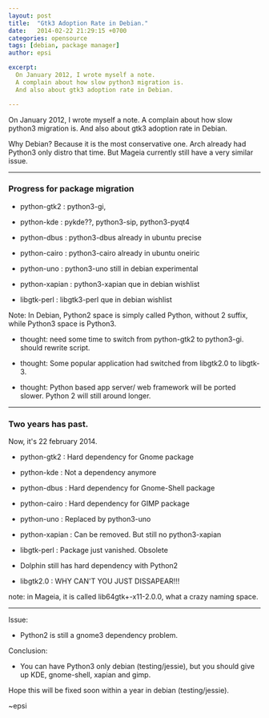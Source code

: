 ```yaml
---
layout: post
title:  "Gtk3 Adoption Rate in Debian."
date:   2014-02-22 21:29:15 +0700
categories: opensource
tags: [debian, package manager]
author: epsi

excerpt:
  On January 2012, I wrote myself a note.
  A complain about how slow python3 migration is.
  And also about gtk3 adoption rate in Debian.

---
```


On January 2012, I wrote myself a note.
A complain about how slow python3 migration is.
And also about gtk3 adoption rate in Debian.

Why Debian? Because it is the most conservative one. 
Arch already had Python3 only distro that time. 
But Mageia currently still have a very similar issue.

-- - --

### Progress for package migration

* python-gtk2    : python3-gi,

* python-kde     : pykde??, python3-sip, python3-pyqt4

* python-dbus    : python3-dbus already in ubuntu precise

* python-cairo   : python3-cairo already in ubuntu oneiric

* python-uno     : python3-uno still in debian experimental

* python-xapian  : python3-xapian que in debian wishlist

* libgtk-perl    : libgtk3-perl que in debian wishlist

Note: In Debian, Python2 space is simply called Python, without 2 suffix, while Python3 space is Python3. 

* thought: need some time to switch from python-gtk2 to python3-gi. should rewrite script.

* thought: Some popular application had switched from libgtk2.0 to libgtk-3.

* thought: Python based app server/ web framework will be ported slower. Python 2 will still around longer.

-- -- --

### Two years has past.

Now, it's 22 february 2014.<br/>

* python-gtk2    : Hard dependency for Gnome package

* python-kde     : Not a dependency anymore

* python-dbus    : Hard dependency for Gnome-Shell package

* python-cairo   : Hard dependency for GIMP package

* python-uno     : Replaced by python3-uno 

* python-xapian  : Can be removed. But still no python3-xapian

* libgtk-perl    : Package just vanished. Obsolete

* Dolphin still has hard dependency with Python2

* libgtk2.0      : WHY CAN'T YOU JUST DISSAPEAR!!!

note: in Mageia, it is called lib64gtk+-x11-2.0.0, what a crazy naming space.

-- -- --

Issue: 

* Python2 is still a gnome3 dependency problem.

Conclusion:

* You can have Python3 only debian (testing/jessie), but you should give up KDE, gnome-shell, xapian and gimp.

Hope this will be fixed soon within a year in debian (testing/jessie).

~epsi

[//]: <> ( -- -- -- links below -- -- -- )
